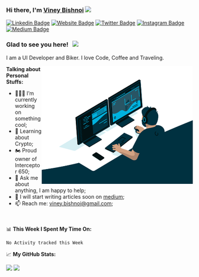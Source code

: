 ### Hi there, I'm <a href="https://cssbird.com" target="_blank">Viney Bishnoi</a> <img src="https://media.giphy.com/media/hvRJCLFzcasrR4ia7z/giphy.gif" width="25px">

[![Linkedin Badge](https://img.shields.io/badge/-LinkedIn-0e76a8?style=flat-square&logo=Linkedin&logoColor=white)](https://www.linkedin.com/in/viney-29/)
[![Website Badge](https://img.shields.io/badge/Website-3b5998?style=flat-square&logo=google-chrome&logoColor=white)](https://cssbird.com)
[![Twitter Badge](https://img.shields.io/badge/-Twitter-00acee?style=flat-square&logo=Twitter&logoColor=white)](https://twitter.com/viney_29)
[![Instagram Badge](https://img.shields.io/badge/-Instagram-e4405f?style=flat-square&logo=Instagram&logoColor=white)](https://www.instagram.com/viney_bishnoi/)
[![Medium Badge](https://img.shields.io/badge/medium-%2312100E.svg?&style=for-square&logo=medium&logoColor=white)](https://medium.com/@cssbird)

### Glad to see you here! &nbsp; ![](https://visitor-badge.glitch.me/badge?page_id=Viney29.viney29)

I am a UI Developer and Biker. I love Code, Coffee and Traveling.


<img align="right" alt="GIF" src="https://github.com/Viney29/viney29/blob/master/coding.gif?raw=true" width="408" height="318" />
  

**Talking about Personal Stuffs:**

- 👨🏻‍💻 I’m currently working on something cool;
- 🚀 Learning about Crypto;
- 🏍 Proud owner of Interceptor 650;
- 💬 Ask me about anything, I am happy to help;
- 📝 I will start writing articles soon on [medium](https://medium.com/@cssbird);
- 📫 Reach me: viney.bishnoi@gmail.com;

</br>

📊 **This Week I Spent My Time On:**
<!--START_SECTION:waka-->
```text
No Activity tracked this Week
```
<!--END_SECTION:waka-->


📈 **My GitHub Stats:**

<p>
  <img height="180em" src="https://github-readme-stats.vercel.app/api?username=Viney29&show_icons=true&hide_border=true&&count_private=true&include_all_commits=true" />
  <img height="180em" src="https://github-readme-stats.vercel.app/api/top-langs/?username=Viney29&show_icons=true&hide_border=true&layout=compact&langs_count=8"/>
</p>




